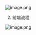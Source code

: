 ![image.png](http://design.yonyoucloud.com/static/yuque/0/2019/png/319615/1571141167969-ca2db22f-7a13-4d0d-8754-4ad6be233a71.png#align=left&display=inline&height=416&name=image.png&originHeight=490&originWidth=878&size=169025&status=done&width=746)


2. 前端流程

![image.png](http://design.yonyoucloud.com/static/yuque/0/2019/png/319615/1573011268777-b201a383-f9f6-4de0-984f-c8e90672ced8.png#align=left&display=inline&height=1587&name=image.png&originHeight=1587&originWidth=1123&size=77161&status=done&width=1123)